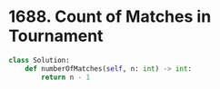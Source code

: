 # 1688. Count of Matches in Tournament

```python
class Solution:
    def numberOfMatches(self, n: int) -> int:
        return n - 1
```

